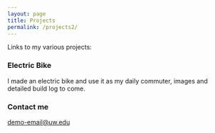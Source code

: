 ```yaml
---
layout: page
title: Projects
permalink: /projects2/
---
```


Links to my various projects:

### Electric Bike

I made an electric bike and use it as my daily commuter, images and detailed build log to come.

### Contact me

[demo-email@uw.edu](mailto:email@domain.com)